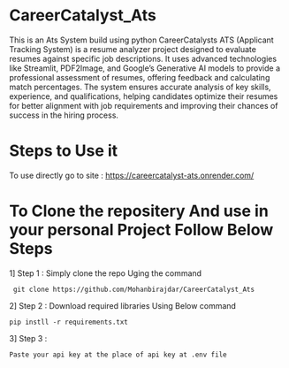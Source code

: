 # CareerCatalyst_Ats
This is an Ats System build using python 
CareerCatalysts ATS (Applicant Tracking System) is a resume analyzer project designed to evaluate resumes against specific job descriptions. It uses advanced technologies like Streamlit, PDF2Image, and Google’s Generative AI models to provide a professional assessment of resumes, offering feedback and calculating match percentages. The system ensures accurate analysis of key skills, experience, and qualifications, helping candidates optimize their resumes for better alignment with job requirements and improving their chances of success in the hiring process.
 # Steps to Use it 
 To use directly go to site : https://careercatalyst-ats.onrender.com/

 # To Clone the repositery And use in your personal Project Follow Below Steps

 1] Step 1 : Simply clone the repo Uging the command

     git clone https://github.com/Mohanbirajdar/CareerCatalyst_Ats

2] Step 2 : Download required libraries Using Below command 

    pip instll -r requirements.txt

3] Step 3 :

    Paste your api key at the place of api key at .env file
